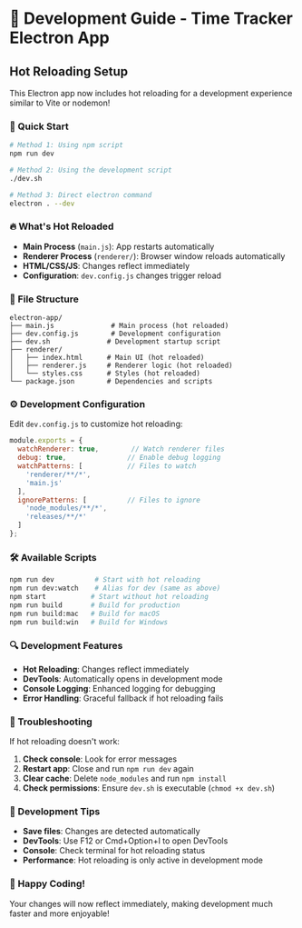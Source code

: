 # 🚀 Development Guide - Time Tracker Electron App

## Hot Reloading Setup

This Electron app now includes hot reloading for a development experience similar to Vite or nodemon!

### 🎯 Quick Start

```bash
# Method 1: Using npm script
npm run dev

# Method 2: Using the development script
./dev.sh

# Method 3: Direct electron command
electron . --dev
```

### 🔥 What's Hot Reloaded

- **Main Process** (`main.js`): App restarts automatically
- **Renderer Process** (`renderer/`): Browser window reloads automatically
- **HTML/CSS/JS**: Changes reflect immediately
- **Configuration**: `dev.config.js` changes trigger reload

### 📁 File Structure

```
electron-app/
├── main.js              # Main process (hot reloaded)
├── dev.config.js        # Development configuration
├── dev.sh              # Development startup script
├── renderer/
│   ├── index.html      # Main UI (hot reloaded)
│   ├── renderer.js     # Renderer logic (hot reloaded)
│   └── styles.css      # Styles (hot reloaded)
└── package.json        # Dependencies and scripts
```

### ⚙️ Development Configuration

Edit `dev.config.js` to customize hot reloading:

```javascript
module.exports = {
  watchRenderer: true,        // Watch renderer files
  debug: true,               // Enable debug logging
  watchPatterns: [           // Files to watch
    'renderer/**/*',
    'main.js'
  ],
  ignorePatterns: [          // Files to ignore
    'node_modules/**/*',
    'releases/**/*'
  ]
};
```

### 🛠️ Available Scripts

```bash
npm run dev          # Start with hot reloading
npm run dev:watch    # Alias for dev (same as above)
npm start           # Start without hot reloading
npm run build       # Build for production
npm run build:mac   # Build for macOS
npm run build:win   # Build for Windows
```

### 🔍 Development Features

- **Hot Reloading**: Changes reflect immediately
- **DevTools**: Automatically opens in development mode
- **Console Logging**: Enhanced logging for debugging
- **Error Handling**: Graceful fallback if hot reloading fails

### 🐛 Troubleshooting

If hot reloading doesn't work:

1. **Check console**: Look for error messages
2. **Restart app**: Close and run `npm run dev` again
3. **Clear cache**: Delete `node_modules` and run `npm install`
4. **Check permissions**: Ensure `dev.sh` is executable (`chmod +x dev.sh`)

### 📝 Development Tips

- **Save files**: Changes are detected automatically
- **DevTools**: Use F12 or Cmd+Option+I to open DevTools
- **Console**: Check terminal for hot reloading status
- **Performance**: Hot reloading is only active in development mode

### 🎉 Happy Coding!

Your changes will now reflect immediately, making development much faster and more enjoyable! 